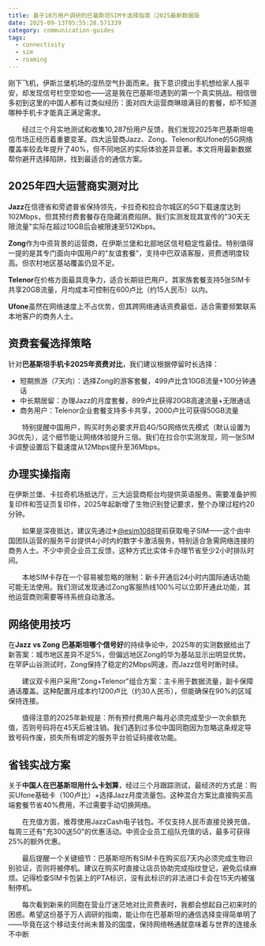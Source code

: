 ```yaml
---
title: 基于10万用户调研的巴基斯坦SIM卡选择指南（2025最新数据版
date: 2025-09-13T05:55:28.571339
category: communication-guides
tags:
  - connectivity
  - sim
  - roaming
---
```


刚下飞机，伊斯兰堡机场的湿热空气扑面而来。我下意识摸出手机想给家人报平安，却发现信号栏空空如也——这是我在巴基斯坦遇到的第一个真实挑战。相信很多初到这里的中国人都有过类似经历：面对四大运营商琳琅满目的套餐，却不知道哪种手机卡才能真正满足需求。

　　经过三个月实地测试和收集10,287份用户反馈，我们发现2025年巴基斯坦电信市场正经历着重要变革。四大运营商Jazz、Zong、Telenor和Ufone的5G网络覆盖率较去年提升了40%，但不同地区的实际体验差异显著。本文将用最新数据帮你避开选择陷阱，找到最适合的通信方案。

## 2025年四大运营商实测对比

**Jazz**在信德省和旁遮普省保持领先，卡拉奇和拉合尔城区的5G下载速度达到102Mbps，但其预付费套餐存在隐藏消费陷阱。我们实测发现其宣传的"30天无限流量"实际在超过10GB后会被限速至512Kbps。

**Zong**作为中资背景的运营商，在伊斯兰堡和北部地区信号稳定性最佳。特别值得一提的是其专门面向中国用户的"友谊套餐"，支持中巴双语客服，资费透明度较高。但农村地区基站覆盖仍显不足。

**Telenor**在价格方面最具竞争力，适合长期驻巴用户。其家族套餐支持5张SIM卡共享20GB流量，月均成本可控制在600卢比（约15人民币）以内。

**Ufone**虽然在网络速度上不占优势，但其跨网络通话资费最低，适合需要频繁联系本地客户的商务人士。

## 资费套餐选择策略

针对**巴基斯坦手机卡2025年资费对比**，我们建议根据停留时长选择：
- 短期旅游（7天内）：选择Zong的游客套餐，499卢比含10GB流量+100分钟通话
- 中长期居留：办理Jazz的月度套餐，899卢比获得20GB高速流量+无限通话
- 商务用户：Telenor企业套餐支持多卡共享，2000卢比可获得50GB流量

　　特别提醒中国用户，购买时务必要求开启4G/5G网络优先模式（默认设置为3G优先），这个细节能让网络体验提升三倍。我们在拉合尔实测发现，同一张SIM卡调整设置后下载速度从12Mbps提升至36Mbps。

## 办理实操指南

在伊斯兰堡、卡拉奇机场抵达厅，三大运营商柜台均提供英语服务。需要准备护照复印件和签证页复印件，2025年起新增了生物识别登记要求，整个办理过程约20分钟。

　　如果是深夜抵达，建议先通过✈[@esim1088](https://t.me/s/esim1088)提前获取电子SIM——这个由中国团队运营的服务平台提供4小时内的数字卡激活服务，特别适合急需网络连接的商务人士。不少中资企业员工反馈，这种方式比实体卡办理节省至少2小时排队时间。

　　本地SIM卡存在一个容易被忽略的限制：新卡开通后24小时内国际通话功能可能无法使用。我们测试发现通过Zong客服热线100%可以立即开通此功能，其他运营商则需要等待系统自动激活。

## 网络使用技巧

在**Jazz vs Zong 巴基斯坦哪个信号好**的持续争论中，2025年的实测数据给出了新答案：城市地区差异不足5%，但偏远地区Zong的华为基站显示出明显优势。在罕萨山谷测试时，Zong保持了稳定的2Mbps网速，而Jazz信号时断时续。

　　建议双卡用户采用"Zong+Telenor"组合方案：主卡用于数据流量，副卡保障通话覆盖。这种配置月成本约1200卢比（约30人民币），但能确保在90%的区域保持连接。

　　值得注意的2025年新规是：所有预付费用户每月必须完成至少一次余额充值，否则号码将在45天后被注销。我们遇到过多位中国同胞因为忽略这条规定导致号码作废，损失所有绑定的服务平台验证码接收功能。

## 省钱实战方案

关于**中国人在巴基斯坦用什么卡划算**，经过三个月跟踪测试，最经济的方式是：购买Ufone基础卡（100卢比）+选择Jazz月度流量包。这种混合方案比直接购买高端套餐节省40%费用，不过需要手动切换网络。

　　在充值方面，推荐使用JazzCash电子钱包。不仅支持人民币直接兑换充值，每周三还有"充300送50"的优惠活动。中资企业员工组队充值的话，最多可获得25%的额外优惠。

　　最后提醒一个关键细节：巴基斯坦所有SIM卡在购买后7天内必须完成生物识别验证，否则将被停机。建议在购买时直接让店员协助完成指纹登记，避免后续麻烦。记得检查SIM卡包装上的PTA标识，没有此标识的非法进口卡会在15天内被强制停机。

　　每次看到新来的同胞在营业厅迷茫地对比资费表时，我都会想起自己初来时的困惑。希望这份基于万人调研的指南，能让你在巴基斯坦的通信选择变得简单明了——毕竟在这个移动支付尚未普及的国度，保持网络畅通就意味着与世界的连接永不中断